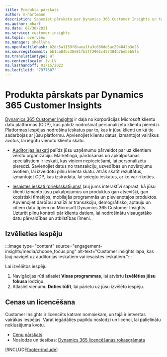 ```yaml
---
title: Produkta pārskats
author: m-hartmann
description: Saņemiet pārskatu par Dynamics 365 Customer Insights un tā iespēju klāstu.
ms.author: mhart
ms.date: 07/30/2021
ms.service: customer-insights
ms.topic: overview
ms.manager: shellyha
ms.openlocfilehash: b2dc5a1159f8baea1fa3c686de5ac294842b3e26
ms.sourcegitcommit: bb1ca84bc38e81fb2ff2961c457384b7beb5b5fa
ms.translationtype: HT
ms.contentlocale: lv-LV
ms.lasthandoff: 01/15/2022
ms.locfileid: "7977607"
---
```

# <a name="product-overview-for-dynamics-365-customer-insights"></a>Produkta pārskats par Dynamics 365 Customer Insights

[Dynamics 365 Customer Insights](https://dynamics.microsoft.com/ai/customer-insights/) ir daļa no korporācijas Microsoft klientu datu platformas (CDP), kas palīdz nodrošināt personalizētu klientu pieredzi. Platformas iespējas nodrošina ieskatus par to, kas ir jūsu klienti un kā tie sadarbojas ar jūsu platformu. Apvienojiet klientu datus, izmantojot vairākus avotus, lai iegūtu vienotu klientu skatu.


- [Auditorijas ieskati](audience-insights/overview.md) palīdz jūsu uzņēmumu pārveidot par uz klientiem vērstu organizāciju. Mārketinga, pārdošanas un apkalpošanas speciālistiem ir ieskati, kas viņiem nepieciešami, lai personalizētu pieredzi. Savienojiet datus no transakciju, uzvedības un novērojumu avotiem, lai izveidotu pilnu klienta skatu. Ātrāk skatīt rezultātus, izmantojot CDP, kas izstrādāta, lai sniegtu ieskatus, ar ko var rīkoties. 

- [Iesaistes ieskati (priekšskatījums)](engagement-insights/index.yml) ļauj jums interaktīvi saprast, kā jūsu klienti izmanto jūsu pakalpojumus un produktus gan atsevišķi, gan kopistiski tīmekļos, mobilajās programmās un pievienotajos produktos. Apvienojiet darbību analīzi ar transakciju, demogrāfisko, aptauju un citiem datu tipiem no Microsoft Dynamics 365 Customer Insights. Uzturēt pilnu kontroli pār klientu datiem, lai nodrošinātu visaugstāko datu pārvaldības un atbilstības līmeni.
 
## <a name="choose-a-capability"></a>Izvēlieties iespēju

:::image type="content" source="engagement-insights/media/choose_focus.png" alt-text="Customer insights lapa, kas ļauj navigēt uz auditorijas ieskatiem vai iesaistes ieskatiem.":::

Lai izvēlētos iespēju

1. Navigācijas rūtī atlasiet **Visas programmas**, lai atvērtu **Izvēlēties jūsu fokusa** lodziņu.
1. Atlasiet vienumu **Doties tūlīt**, lai pārietu uz jūsu izvēlēto iespēju.

## <a name="pricing-and-licensing"></a>Cenas un licencēšana

Customer Insights ir licencēts katram nomniekam, un tajā ir ietvertas vairākas iespējas. Varat iegādāties papildu noslodzi un licenci, lai palielinātu noklusējuma kvotu. 
- [Cenu pārskats](https://dynamics.microsoft.com/ai/customer-insights/pricing/)
- Noslodze un tiesības: [Dynamics 365 licencēšanas rokasgrāmata](https://go.microsoft.com/fwlink/?LinkId=866544)

[!INCLUDE[footer-include](includes/footer-banner.md)]